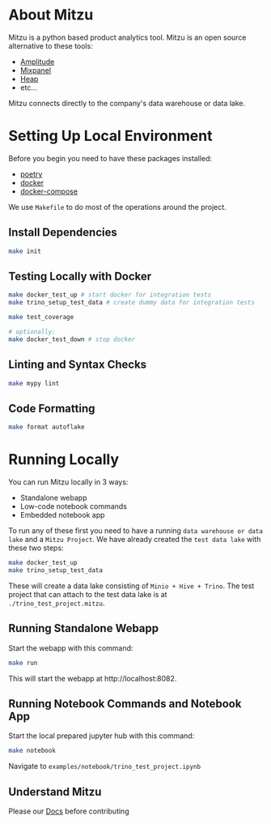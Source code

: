 # About Mitzu

Mitzu is a python based product analytics tool. Mitzu is an open source alternative to these tools:

- [Amplitude](https://amplitude.com/)
- [Mixpanel](https://mixpanel.com/)
- [Heap](https://heap.io/)
- etc...

Mitzu connects directly to the company's data warehouse or data lake.

# Setting Up Local Environment

Before you begin you need to have these packages installed:

- [poetry](https://python-poetry.org/)
- [docker](https://www.docker.com/)
- [docker-compose](https://docs.docker.com/compose/)

We use `Makefile` to do most of the operations around the project.

## Install Dependencies

```bash
make init
```

## Testing Locally with Docker

```bash
make docker_test_up # start docker for integration tests
make trino_setup_test_data # create dummy data for integration tests

make test_coverage

# optionally:
make docker_test_down # stop docker
```

## Linting and Syntax Checks

```bash
make mypy lint
```

## Code Formatting

```bash
make format autoflake
```

# Running Locally

You can run Mitzu locally in 3 ways:

- Standalone webapp
- Low-code notebook commands
- Embedded notebook app

To run any of these first you need to have a running `data warehouse or data lake` and a `Mitzu Project`. We have already created the `test data lake` with these two steps:

```bash
make docker_test_up
make trino_setup_test_data
```

These will create a data lake consisting of `Minio + Hive + Trino`.
The test project that can attach to the test data lake is at `./trino_test_project.mitzu`.

## Running Standalone Webapp

Start the webapp with this command:

```bash
make run
```

This will start the webapp at http://localhost:8082.

## Running Notebook Commands and Notebook App

Start the local prepared jupyter hub with this command:

```bash
make notebook
```

Navigate to `examples/notebook/trino_test_project.ipynb`

## Understand Mitzu

Please our [Docs](DOCS.md) before contributing
